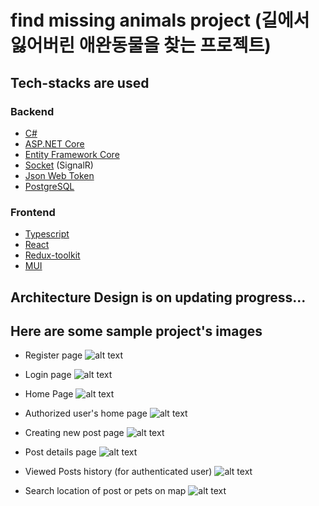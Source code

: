 # find missing animals project (길에서 잃어버린 애완동물을 찾는 프로젝트)

## Tech-stacks are used
### Backend
* [C#](https://#)
* [ASP.NET Core](https://#)
* [Entity Framework Core](https://#)
* [Socket](https://#) (SignalR)
* [Json Web Token](https://#)
* [PostgreSQL](https://#)
### Frontend 
* [Typescript](https://#)
* [React](https://#)
* [Redux-toolkit](https://#)
* [MUI](https://#)

## Architecture Design is on updating progress...

## Here are some sample project's images
* Register page
![alt text](https://user-images.githubusercontent.com/48620639/209404911-f98bc629-0dff-4a46-8d0a-46edd8d45048.png)

* Login page
![alt text](https://user-images.githubusercontent.com/48620639/209404936-73779f2c-1250-46a9-b38e-8bb3359e1d09.png)

* Home Page
![alt text](https://user-images.githubusercontent.com/48620639/209404945-50babebf-746d-46cb-95f9-bca3834a1bd4.png)

* Authorized user's home page
![alt text](https://user-images.githubusercontent.com/48620639/209404974-af32b4e7-b39a-43e9-bda9-743ed05f7824.png)

* Creating new post page
![alt text](https://user-images.githubusercontent.com/48620639/209404980-98e45521-03ea-430f-9355-cc56401a559d.png)

* Post details page
![alt text](https://user-images.githubusercontent.com/48620639/209404987-d1c01365-cdba-4dbb-ab15-475dd43c0b3c.png)

* Viewed Posts history (for authenticated user)
![alt text](https://user-images.githubusercontent.com/48620639/211100990-b9ef66c5-f3cb-499b-9907-9721717b0b3b.png)

* Search location of post or pets on map
![alt text](https://user-images.githubusercontent.com/48620639/211099800-5b2815c3-bc74-4b97-b6eb-9efbff004fa0.png)

